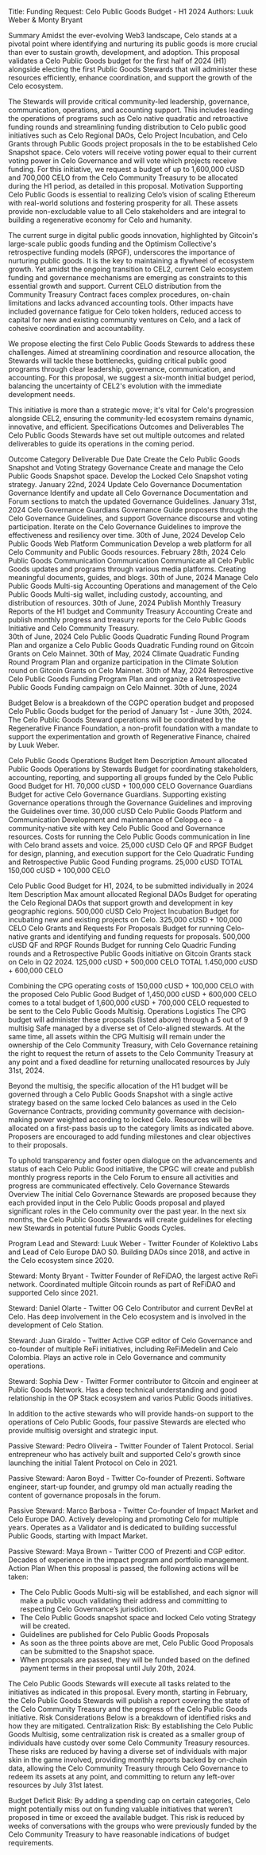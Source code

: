 Title: Funding Request: Celo Public Goods Budget - H1 2024
Authors: Luuk Weber & Monty Bryant

Summary
Amidst the ever-evolving Web3 landscape, Celo stands at a pivotal point where identifying and nurturing its public goods is more crucial than ever to sustain growth, development, and adoption. This proposal validates a Celo Public Goods budget for the first half of 2024 (H1) alongside electing the first Public Goods Stewards that will administer these resources efficiently, enhance coordination, and support the growth of the Celo ecosystem.

The Stewards will provide critical community-led leadership, governance, communication, operations, and accounting support. This includes leading the operations of programs such as Celo native quadratic and retroactive funding rounds and streamlining funding distribution to Celo public good initiatives such as Celo Regional DAOs, Celo Project Incubation, and Celo Grants through Public Goods project proposals in the to be established Celo Snapshot space. Celo voters will receive voting power equal to their current voting power in Celo Governance and will vote which projects receive funding. For this initiative, we request a budget of up to 1,600,000 cUSD and 700,000 CELO from the Celo Community Treasury to be allocated during the H1 period, as detailed in this proposal.
Motivation
Supporting Celo Public Goods is essential to realizing Celo’s vision of scaling Ethereum with real-world solutions and fostering prosperity for all. These assets provide non-excludable value to all Celo stakeholders and are integral to building a regenerative economy for Celo and humanity.


The current surge in digital public goods innovation, highlighted by Gitcoin's large-scale public goods funding and the Optimism Collective's retrospective funding models (RPGF), underscores the importance of nurturing public goods. It is the key to maintaining a flywheel of ecosystem growth. Yet amidst the ongoing transition to CEL2, current Celo ecosystem funding and governance mechanisms are emerging as constraints to this essential growth and support. Current CELO distribution from the Community Treasury Contract faces complex procedures, on-chain limitations and lacks advanced accounting tools. Other impacts have included governance fatigue for Celo token holders, reduced access to capital for new and existing community ventures on Celo, and a lack of cohesive coordination and accountability.


We propose electing the first Celo Public Goods Stewards to address these challenges. Aimed at streamlining coordination and resource allocation, the Stewards will tackle these bottlenecks, guiding critical public good programs through clear leadership, governance, communication, and accounting. For this proposal, we suggest a six-month initial budget period, balancing the uncertainty of CEL2's evolution with the immediate development needs.


This initiative is more than a strategic move; it's vital for Celo's progression alongside CEL2, ensuring the community-led ecosystem remains dynamic, innovative, and efficient.
Specifications
Outcomes and Deliverables
The Celo Public Goods Stewards have set out multiple outcomes and related deliverables to guide its operations in the coming period. 

Outcome
Category
Deliverable
Due Date
Create the Celo Public Goods Snapshot and Voting Strategy
Governance
Create and manage the Celo Public Goods Snapshot space. Develop the Locked Celo Snapshot voting strategy. 
January 22nd, 2024
Update Celo Governance Documentation
Governance
Identify and update all Celo Governance Documentation and Forum sections to match the updated Governance Guidelines. 
January 31st, 2024
Celo Governance Guardians
Governance
Guide proposers through the Celo Governance Guidelines, and support Governance discourse and voting participation. Iterate on the Celo Governance Guidelines to improve the effectiveness and resiliency over time. 
30th of June, 2024
Develop Celo Public Goods Web Platform
Communication
Develop a web platform for all Celo Community and Public Goods resources. 
February 28th, 2024
Celo Public Goods Communication
Communication
Communicate all Celo Public Goods updates and programs through various media platforms. Creating meaningful documents, guides, and blogs.
30th of June, 2024
Manage Celo Public Goods Multi-sig
Accounting
Operations and management of the Celo Public Goods Multi-sig wallet, including custody, accounting, and distribution of resources.
30th of June, 2024
Publish Monthly Treasury Reports of the H1 budget and Community Treasury
Accounting
Create and publish monthly progress and treasury reports for the Celo Public Goods Initiative and Celo Community Treasury.  
30th of June, 2024
Celo Public Goods Quadratic Funding Round
Program
Plan and organize a Celo Public Goods Quadratic Funding round on Gitcoin Grants on Celo Mainnet. 
30th of May, 2024
Climate Quadratic Funding Round
Program
Plan and organize participation in the Climate  Solution round on Gitcoin Grants on Celo Mainnet.
30th of May, 2024
Retrospective Celo Public Goods Funding
Program
Plan and organize a Retrospective Public Goods Funding campaign on Celo Mainnet.
30th of June, 2024



Budget 
Below is a breakdown of the CGPC operation budget and proposed Celo Public Goods budget for the period of January 1st - June 30th, 2024. The Celo Public Goods Steward operations will be coordinated by the Regenerative Finance Foundation, a non-profit foundation with a mandate to support the experimentation and growth of Regenerative Finance, chaired by Luuk Weber.

Celo Public Goods Operations Budget 
Item
Description
Amount allocated
Public Goods Operations by Stewards
Budget for coordinating stakeholders, accounting, reporting, and supporting all groups funded by the Celo Public Good Budget for H1. 
70,000 cUSD + 100,000 CELO 
Governance Guardians
Budget for active Celo Governance Guardians. Supporting existing Governance operations through the Governance Guidelines and improving the Guidelines over time. 
30,000 cUSD
Celo Public Goods Platform and Communication
Development and maintenance of Celopg.eco - a community-native site with key Celo Public Good and Governance resources. Costs for running the Celo Public Goods communication in line with Celo brand assets and voice. 
25,000 cUSD
Celo QF and RPGF 
Budget for design, planning, and execution support for the Celo Quadratic Funding and Retrospective Public Good Funding programs. 
25,000 cUSD
TOTAL
150,000 cUSD + 100,000 CELO



Celo Public Good Budget for H1, 2024, to be submitted individually in 2024
Item
Description
Max amount allocated
Regional DAOs
Budget for operating the Celo Regional DAOs that support growth and development in key geographic regions. 
500,000 cUSD
Celo Project Incubation
Budget for incubating new and existing projects on Celo. 
325,000 cUSD + 100,000 CELO
Celo Grants and Requests For Proposals 
​Budget for running Celo-native grants and identifying and funding requests for proposals.
500,000 cUSD
QF and RPGF Rounds
​Budget for running Celo Quadric Funding rounds and a Retrospective Public Goods initiative on Gitcoin Grants stack on Celo in Q2 2024. 
125,000 cUSD + 500,000 CELO
TOTAL
1.450,000 cUSD + 600,000 CELO

Combining the CPG operating costs of 150,000 cUSD + 100,000 CELO with the proposed Celo Public Good Budget of 1,450,000 cUSD + 600,000 CELO comes to a total budget of 1,600,000 cUSD + 700,000 CELO requested to be sent to the Celo Public Goods Multisig. 
Operations Logistics
The CPG budget will administer these proposals (listed above) through a 5 out of 9 multisig Safe managed by a diverse set of Celo-aligned stewards. At the same time, all assets within the CPG Multisig will remain under the ownership of the Celo Community Treasury, with Celo Governance retaining the right to request the return of assets to the Celo Community Treasury at any point and a fixed deadline for returning unallocated resources by July 31st, 2024. 

Beyond the multisig, the specific allocation of the H1 budget will be governed through a Celo Public Goods Snapshot with a single active strategy based on the same locked Celo balances as used in the Celo Governance Contracts, providing community governance with decision-making power weighted according to locked Celo. Resources will be allocated on a first-pass basis up to the category limits as indicated above. Proposers are encouraged to add funding milestones and clear objectives to their proposals. 

To uphold transparency and foster open dialogue on the advancements and status of each Celo Public Good initiative, the CPGC will create and publish monthly progress reports in the Celo Forum to ensure all activities and progress are communicated effectively.
Celo Governance Stewards Overview
The initial Celo Governance Stewards are proposed because they each provided input in the Celo Public Goods proposal and played significant roles in the Celo community over the past year. In the next six months, the Celo Public Goods Stewards will create guidelines for electing new Stewards in potential future Public Goods Cycles. 

Program Lead and Steward: Luuk Weber - Twitter
Founder of Kolektivo Labs and Lead of Celo Europe DAO S0. Building DAOs since 2018, and active in the Celo ecosystem since 2020. 


Steward: Monty Bryant - Twitter
Founder of ReFiDAO, the largest active ReFi network. Coordinated multiple Gitcoin rounds as part of ReFiDAO and supported Celo since 2021. 


Steward: Daniel Olarte - Twitter
OG Celo Contributor and current DevRel at Celo. Has deep involvement in the Celo ecosystem and is involved in the development of Celo Station.


Steward: Juan Giraldo - Twitter
Active CGP editor of Celo Governance and co-founder of multiple ReFi initiatives, including ReFiMedelin and Celo Colombia. Plays an active role in Celo Governance and community operations. 

Steward: Sophia Dew - Twitter
Former contributor to Gitcoin and engineer at Public Goods Network. Has a deep technical understanding and good relationship in the OP Stack ecosystem and varios Public Goods initiatives.

In addition to the active stewards who will provide hands-on support to the operations of Celo Public Goods, four passive Stewards are elected who provide multisig oversight and strategic input.

Passive Steward: Pedro Oliveira - Twitter
Founder of Talent Protocol. Serial entrepreneur who has actively built and supported Celo's growth since launching the initial Talent Protocol on Celo in 2021. 


Passive Steward: Aaron Boyd - Twitter
Co-founder of Prezenti. Software engineer, start-up founder, and grumpy old man actually reading the content of governance proposals in the forum.

Passive Steward: Marco Barbosa - Twitter
Co-founder of Impact Market and Celo Europe DAO. Actively developing and promoting Celo for multiple years. Operates as a Validator and is dedicated to building successful Public Goods, starting with Impact Market. 

Passive Steward: Maya Brown  - Twitter
COO of Prezenti and CGP editor. Decades of experience in the impact program and portfolio management. 
Action Plan
When this proposal is passed, the following actions will be taken:
- The Celo Public Goods Multi-sig will be established, and each signor will make a public vouch validating their address and committing to respecting Celo Governance’s jurisdiction.
- The Celo Public Goods snapshot space and locked Celo voting Strategy will be created.
- Guidelines are published for Celo Public Goods Proposals
- As soon as the three points above are met, Celo Public Good Proposals can be submitted to the Snapshot space. 
- When proposals are passed, they will be funded based on the defined payment terms in their proposal until July 20th, 2024.

The Celo Public Goods Stewards will execute all tasks related to the initiatives as indicated in this proposal. Every month, starting in February, the Celo Public Goods Stewards will publish a report covering the state of the Celo Community Treasury and the progress of the Celo Public Goods initiative.
Risk Considerations
Below is a breakdown of identified risks and how they are mitigated.
Centralization Risk: By establishing the Celo Public Goods Multisig, some centralization risk is created as a smaller group of individuals have custody over some Celo Community Treasury resources. These risks are reduced by having a diverse set of individuals with major skin in the game involved, providing monthly reports backed by on-chain data, allowing the Celo Community Treasury through Celo Governance to redeem its assets at any point, and committing to return any left-over resources by July 31st latest. 

Budget Deficit Risk: By adding a spending cap on certain categories, Celo might potentially miss out on funding valuable initiatives that weren’t proposed in time or exceed the available budget. This risk is reduced by weeks of conversations with the groups who were previously funded by the Celo Community Treasury to have reasonable indications of budget requirements.
